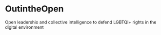 # OutintheOpen
Open leadershio and collective intelligence to defend LGBTQI+ rights in the digital environment
